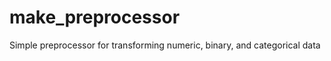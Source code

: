 make_preprocessor
=================

Simple preprocessor for transforming numeric, binary, and categorical data
